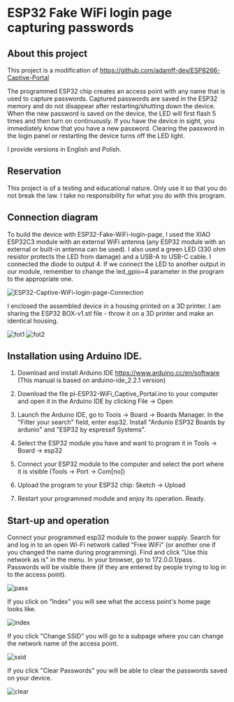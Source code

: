 # ESP32 Fake WiFi login page capturing passwords

## About this project

This project is a modification of https://github.com/adamff-dev/ESP8266-Captive-Portal

The programmed ESP32 chip creates an access point with any name that is used to capture passwords. Captured passwords are saved in the ESP32 memory and do not disappear after restarting/shutting down the device. When the new password is saved on the device, the LED will first flash 5 times and then turn on continuously. If you have the device in sight, you immediately know that you have a new password. Clearing the password in the login panel or restarting the device turns off the LED light.

I provide versions in English and Polish.

## Reservation

This project is of a testing and educational nature. Only use it so that you do not break the law. I take no responsibility for what you do with this program.

## Connection diagram

To build the device with ESP32-Fake-WiFi-login-page, I used the XIAO ESP32C3 module with an external WiFi antenna (any ESP32 module with an external or built-in antenna can be used). I also used a green LED (330 ohm resistor protects the LED from damage) and a USB-A to USB-C cable. I connected the diode to output 4. If we connect the LED to another output in our module, remember to change the led_gpio=4 parameter in the program to the appropriate one.

![ESP32-Captive-WiFi-login-page-Connection](https://github.com/ZrutrA/ESP32-Captive-WiFi-login-page/assets/155777818/175acfb6-882d-4bd8-ba63-a6223a130704)

I enclosed the assembled device in a housing printed on a 3D printer. 
I am sharing the ESP32 BOX-v1.stl file - throw it on a 3D printer and make an identical housing.

![fot1](https://github.com/ZrutrA/ESP32-WiFi-Captive-Portal/assets/155777818/672de2bc-eaa3-467a-8633-c086c5b0617c)
![fot2](https://github.com/ZrutrA/ESP32-WiFi-Captive-Portal/assets/155777818/19edbfaa-fda0-462a-9cf7-e4bb68b88b4d)

## Installation using Arduino IDE.

1. Download and install Arduino IDE
https://www.arduino.cc/en/software
(This manual is based on arduino-ide_2.2.1 version)

2. Download the file pl-ESP32-WiFi_Captive_Portal.ino to your computer and open it in the Arduino IDE by clicking File -> Open

3. Launch the Arduino IDE, go to Tools -> Board -> Boards Manager. In the "Filter your search" field, enter esp32. Install "Ardunio ESP32 Boards by ardunio" and "ESP32 by espressif Systems".

4. Select the ESP32 module you have and want to program it in Tools -> Board -> esp32

5. Connect your ESP32 module to the computer and select the port where it is visible (Tools -> Port -> Com[no])

6. Upload the program to your ESP32 chip: Sketch -> Upload

7. Restart your programmed module and enjoy its operation. Ready.

## Start-up and operation

Connect your programmed esp32 module to the power supply. Search for and log in to an open Wi-Fi network called "Free WiFi" (or another one if you changed the name during programming). Find and click "Use this network as is" in the menu.
In your browser, go to 172.0.0.1/pass . Passwords will be visible there (if they are entered by people trying to log in to the access point).

![pass](https://github.com/ZrutrA/ESP32-WiFi-Captive-Portal/assets/155777818/65cd339a-011c-47a4-a990-e3840e6ea986)

If you click on "Index" you will see what the access point's home page looks like.

![index](https://github.com/ZrutrA/ESP32-WiFi-Captive-Portal/assets/155777818/fc16452e-c852-463b-8f13-caf5db87392b)

If you click "Change SSID" you will go to a subpage where you can change the network name of the access point.

![ssid](https://github.com/ZrutrA/ESP32-WiFi-Captive-Portal/assets/155777818/21155a40-538b-43b5-aad4-2023c474aaf5)

If you click "Clear Passwords" you will be able to clear the passwords saved on your device.

![clear](https://github.com/ZrutrA/ESP32-WiFi-Captive-Portal/assets/155777818/871341df-d318-4f31-bfc3-61934a300981)


